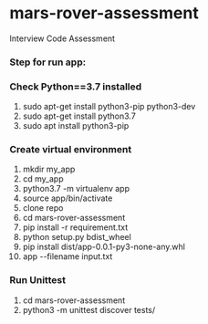 # mars-rover-assessment
Interview Code Assessment

### Step for run app:

### Check Python==3.7 installed
1. sudo apt-get install python3-pip python3-dev
2. sudo apt-get install python3.7
3. sudo apt install python3-pip

### Create virtual environment
1. mkdir my_app
2. cd my_app
3. python3.7 -m virtualenv app
4. source app/bin/activate
5. clone repo
6. cd mars-rover-assessment
7. pip install -r requirement.txt
8. python setup.py bdist_wheel
9. pip install dist/app-0.0.1-py3-none-any.whl
10. app --filename input.txt

### Run Unittest

1. cd mars-rover-assessment
2. python3 -m unittest discover tests/
